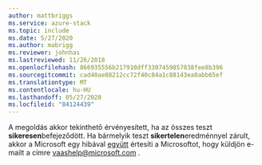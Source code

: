 ```yaml
---
author: mattbriggs
ms.service: azure-stack
ms.topic: include
ms.date: 5/27/2020
ms.author: mabrigg
ms.reviewer: johnhas
ms.lastreviewed: 11/26/2018
ms.openlocfilehash: 866935556b217910dff3307459857838fee8b396
ms.sourcegitcommit: cad40ae88212cc72f40c84a1c88143ea0abb65ef
ms.translationtype: MT
ms.contentlocale: hu-HU
ms.lasthandoff: 05/27/2020
ms.locfileid: "84124439"
---
```

A megoldás akkor tekinthető érvényesített, ha az összes teszt **sikeresen**befejeződött. Ha bármelyik teszt **sikertelen**eredménnyel zárult, akkor a Microsoft egy hibával [együtt](https://aka.ms/collaborate) értesíti a Microsoftot, hogy küldjön e-mailt a címre [vaashelp@microsoft.com](mailto:vaashelp@microsoft.com) .